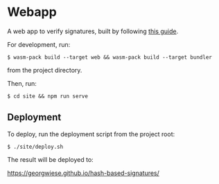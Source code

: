 # Webapp

A web app to verify signatures, built by following [this guide](https://developer.mozilla.org/en-US/docs/WebAssembly/Rust_to_wasm).

For development, run:
```
$ wasm-pack build --target web && wasm-pack build --target bundler
```

from the project directory.

Then, run:
```
$ cd site && npm run serve
```

## Deployment

To deploy, run the deployment script from the project root:

```
$ ./site/deploy.sh
```

The result will be deployed to:

https://georgwiese.github.io/hash-based-signatures/